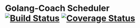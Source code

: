 # Golang-Coach Scheduler [![Build Status](https://travis-ci.org/Golang-Coach/Scheduler.svg?branch=master)](https://travis-ci.org/Golang-Coach/Scheduler) [![Coverage Status](https://coveralls.io/repos/github/Golang-Coach/Scheduler/badge.svg?branch=master)](https://coveralls.io/github/Golang-Coach/Scheduler?branch=master)